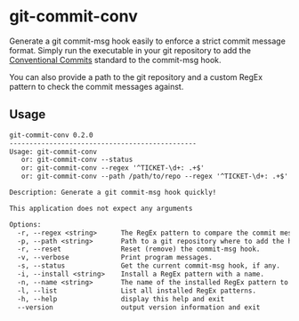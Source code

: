 # git-commit-conv

Generate a git commit-msg hook easily to enforce a strict commit message format. Simply run the executable in your git repository to add the [Conventional Commits](https://www.conventionalcommits.org/en/v1.0.0/) standard to the commit-msg hook.

You can also provide a path to the git repository and a custom RegEx pattern to check the commit messages against.

## Usage

```txt
git-commit-conv 0.2.0
-----------------------------------------------
Usage: git-commit-conv
   or: git-commit-conv --status
   or: git-commit-conv --regex '^TICKET-\d+: .+$'
   or: git-commit-conv --path /path/to/repo --regex '^TICKET-\d+: .+$'

Description: Generate a git commit-msg hook quickly!

This application does not expect any arguments

Options:
  -r, --regex <string>      The RegEx pattern to compare the commit message to. Defaults to conventional commits.
  -p, --path <string>       Path to a git repository where to add the hook. Defaults to current directory.       
  -r, --reset               Reset (remove) the commit-msg hook.
  -v, --verbose             Print program messages.
  -s, --status              Get the current commit-msg hook, if any.
  -i, --install <string>    Install a RegEx pattern with a name.
  -n, --name <string>       The name of the installed RegEx pattern to use.
  -l, --list                List all installed RegEx patterns.
  -h, --help                display this help and exit
  --version                 output version information and exit
```
